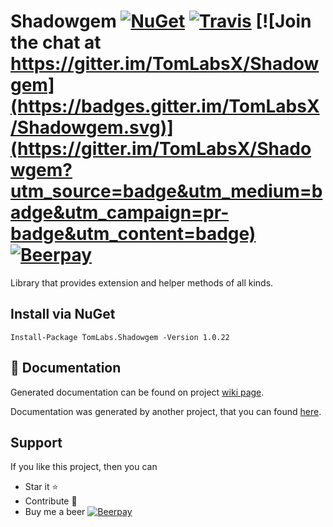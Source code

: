# Shadowgem [![NuGet](https://img.shields.io/nuget/v/TomLabs.Shadowgem.svg)](https://www.nuget.org/packages/TomLabs.Shadowgem/) [![Travis](https://travis-ci.org/TomasBouda/Shadowgem.svg?branch=master)](https://travis-ci.org/TomasBouda/Shadowgem) [![Join the chat at https://gitter.im/TomLabsX/Shadowgem](https://badges.gitter.im/TomLabsX/Shadowgem.svg)](https://gitter.im/TomLabsX/Shadowgem?utm_source=badge&utm_medium=badge&utm_campaign=pr-badge&utm_content=badge) [![Beerpay](https://beerpay.io/TomasBouda/Shadowgem/badge.svg?style=beer-square)](https://beerpay.io/TomasBouda/Shadowgem) 
Library that provides extension and helper methods of all kinds.

## Install via NuGet

```
Install-Package TomLabs.Shadowgem -Version 1.0.22
```

## :scroll: Documentation
Generated documentation can be found on project [wiki page](https://github.com/TomasBouda/Shadowgem/wiki).

Documentation was generated by another project, that you can found [here](https://github.com/TomasBouda/Xml2Md).

## Support
If you like this project, then you can 
* Star it :star:
* Contribute :wave:
* Buy me a beer
[![Beerpay](https://beerpay.io/TomasBouda/Shadowgem/badge.svg?style=beer-square)](https://beerpay.io/TomasBouda/Shadowgem) 
